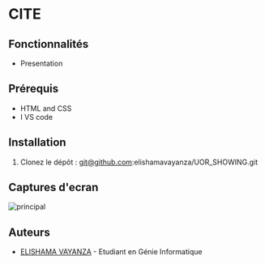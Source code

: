 # CITE 

## Fonctionnalités

- Presentation

## Prérequis

- HTML and CSS
- I VS code

## Installation

1. Clonez le dépôt : git@github.com:elishamavayanza/UOR_SHOWING.git

## Captures d'ecran
![principal](./image/correction.JPG)


## Auteurs
- [ELISHAMA VAYANZA](https://github.com/elishamavayanza) - Etudiant en Génie Informatique

